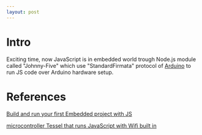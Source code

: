 ```yaml
---
layout: post
---
```


# Intro

Exciting time, now JavaScript is in embedded world trough Node.js module called "Johnny-Five" which use "StandardFirmata" protocol of [Arduino](http://www.arduino.cc/) to run JS code over Arduino hardware setup.

# References

[Build and run your first Embedded project with JS](https://blog.safaribooksonline.com/2013/07/16/javascript-powered-arduino-with-johnny-five/)

[microcontroller Tessel that runs JavaScript with Wifi built in](https://tessel.io/)


